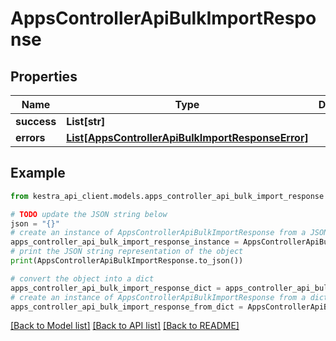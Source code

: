# AppsControllerApiBulkImportResponse


## Properties

Name | Type | Description | Notes
------------ | ------------- | ------------- | -------------
**success** | **List[str]** |  | 
**errors** | [**List[AppsControllerApiBulkImportResponseError]**](AppsControllerApiBulkImportResponseError.md) |  | 

## Example

```python
from kestra_api_client.models.apps_controller_api_bulk_import_response import AppsControllerApiBulkImportResponse

# TODO update the JSON string below
json = "{}"
# create an instance of AppsControllerApiBulkImportResponse from a JSON string
apps_controller_api_bulk_import_response_instance = AppsControllerApiBulkImportResponse.from_json(json)
# print the JSON string representation of the object
print(AppsControllerApiBulkImportResponse.to_json())

# convert the object into a dict
apps_controller_api_bulk_import_response_dict = apps_controller_api_bulk_import_response_instance.to_dict()
# create an instance of AppsControllerApiBulkImportResponse from a dict
apps_controller_api_bulk_import_response_from_dict = AppsControllerApiBulkImportResponse.from_dict(apps_controller_api_bulk_import_response_dict)
```
[[Back to Model list]](../README.md#documentation-for-models) [[Back to API list]](../README.md#documentation-for-api-endpoints) [[Back to README]](../README.md)


